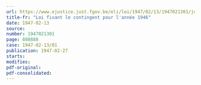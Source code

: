 ```yaml
---
url: https://www.ejustice.just.fgov.be/eli/loi/1947/02/13/1947021301/justel
title-fr: "Loi fixant le contingent pour l'année 1946"
date: 1947-02-13
source:
number: 1947021301
page: 888888
case: 1947-02-13/01
publication: 1947-02-27
starts:
modifies:
pdf-original:
pdf-consolidated:
---
```


